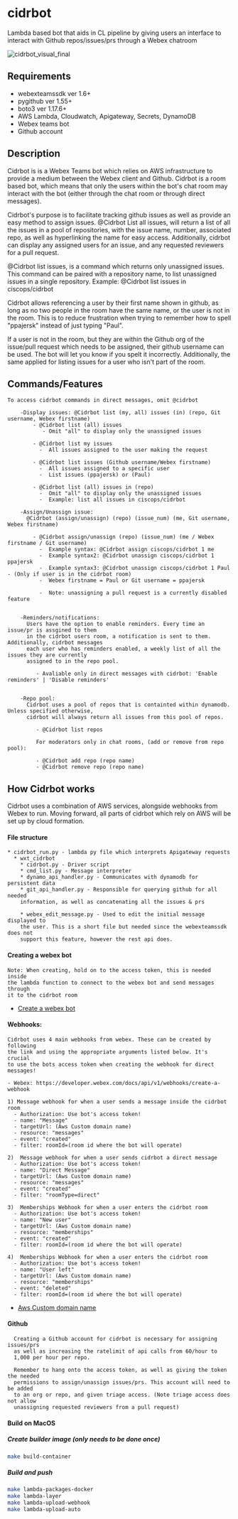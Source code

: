 # cidrbot
Lambda based bot that aids in CL pipeline by giving users an interface to interact with Github repos/issues/prs through a Webex chatroom

![cidrbot_visual_final](/assets/cidrbot_visual_final.png)

## Requirements  
  * webexteamssdk ver 1.6+
  * pygithub ver 1.55+
  * boto3 ver 1.17.6+
  * AWS Lambda, Cloudwatch, Apigateway, Secrets, DynamoDB  
  * Webex teams bot
  * Github account    


## Description

Cidrbot is is a Webex Teams bot which relies on AWS infrastructure to provide a medium
between the Webex client and Github. Cidrbot is a room based bot, which means that only
the users within the bot's chat room may interact with the bot (either through the chat room
or through direct messages).

Cidrbot's purpose is to facilitate tracking github issues as well as provide an easy method
to assign issues. @Cidrbot List all issues, will return a list of all the issues in a pool of
repositories, with the issue name, number, associated repo, as well as hyperlinking the name
for easy access. Additionally, cidrbot can display any assigned users for an issue, and any
requested reviewers for a pull request.

@Cidrbot list issues, is a command which returns only unassigned issues. This command
can be paired with a repository name, to list unassigned issues in a single repository.
Example: @Cidrbot list issues in ciscops/cidrbot

Cidrbot allows referencing a user by their first name shown in github, as long as no two
people in the room have the same name, or the user is not in the room. This is to reduce
frustration when trying to remember how to spell "ppajersk" instead of just typing "Paul".

If a user is not in the room, but they are within the Github org of the issue/pull request
which needs to be assigned, their github username can be used. The bot will let you know
if you spelt it incorrectly. Additionally, the same applied for listing issues for a user
who isn't part of the room.

## Commands/Features
    To access cidrbot commands in direct messages, omit @cidrbot

        -Display issues: @Cidrbot list (my, all) issues (in) (repo, Git username, Webex firstname)
            - @Cidrbot list (all) issues
               - Omit "all" to display only the unassigned issues

            - @Cidrbot list my issues  
              -  All issues assigned to the user making the request

            - @Cidrbot list issues (Github username/Webex firstname)
              -  All issues assigned to a specific user
              -  List issues (ppajersk) or (Paul)

            - @Cidrbot list (all) issues in (repo)
              -  Omit "all" to display only the unassigned issues
              -  Example: list all issues in ciscops/cidrbot

        -Assign/Unassign issue:
          @Cidrbot (assign/unassign) (repo) (issue_num) (me, Git username, Webex firstname)

            - @Cidrbot assign/unassign (repo) (issue_num) (me / Webex firstname / Git username)
              -  Example syntax: @Cidrbot assign ciscops/cidrbot 1 me
              -  Example syntax2: @Cidrbot unassign ciscops/cidrbot 1 ppajersk
              -  Example syntax3: @Cidrbot unassign ciscops/cidrbot 1 Paul - (Only if user is in the cidrbot room)
              -  Webex firstname = Paul or Git username = ppajersk

              -  Note: unassigning a pull request is a currently disabled feature  


        -Reminders/notifications:
          Users have the option to enable reminders. Every time an issue/pr is assgined to them
          in the cidrbot users room, a notification is sent to them. Additionally, cidrbot messages
          each user who has reminders enabled, a weekly list of all the issues they are currently
          assigned to in the repo pool.      

             - Avaliable only in direct messages with cidrbot: 'Enable reminders' | 'Disable reminders'    


        -Repo pool:
          Cidrbot uses a pool of repos that is containted within dynamodb. Unless specified otherwise,
          cidrbot will always return all issues from this pool of repos.

             - @Cidrbot list repos

             For moderators only in chat rooms, (add or remove from repo pool):

             - @Cidrbot add repo (repo name)
             - @Cidrbot remove repo (repo name)


## How Cidrbot works

Cidrbot uses a combination of AWS services, alongside webhooks from Webex to run.
Moving forward, all parts of cidrbot which rely on AWS will be set up by cloud formation.

#### File structure

    * cidrbot_run.py - lambda py file which interprets Apigateway requests
      * wxt_cidrbot
        * cidrbot.py - Driver script
        * cmd_list.py - Message interpreter
        * dynamo_api_handler.py - Communicates with dynamodb for persistent data
        * git_api_handler.py - Responsible for querying github for all needed
        information, as well as concatenating all the issues & prs

        * webex_edit_message.py - Used to edit the initial message displayed to
        the user. This is a short file but needed since the webexteamssdk does not
        support this feature, however the rest api does.

#### Creating a webex bot

    Note: When creating, hold on to the access token, this is needed inside
    the lambda function to connect to the webex bot and send messages through
    it to the cidrbot room

* [Create a webex bot](https://developer.webex.com/docs/bots)


#### Webhooks:

    Cidrbot uses 4 main webhooks from webex. These can be created by following
    the link and using the appropriate arguments listed below. It's crucial
    to use the bots access token when creating the webhook for direct messages!

    - Webex: https://developer.webex.com/docs/api/v1/webhooks/create-a-webhook

    1) Message webhook for when a user sends a message inside the cidrbot room
      - Authorization: Use bot's access token!
      - name: "Message"
      - targetUrl: (Aws Custom domain name)
      - resource: "messages"
      - event: "created"
      - filter: roomId=(room id where the bot will operate)

    2)  Message webhook for when a user sends cidrbot a direct message
      - Authorization: Use bot's access token!
      - name: "Direct Message"
      - targetUrl: (Aws Custom domain name)
      - resource: "messages"
      - event: "created"
      - filter: "roomType=direct"

    3)  Memberships Webhook for when a user enters the cidrbot room
      - Authorization: Use bot's access token!
      - name: "New user"
      - targetUrl: (Aws Custom domain name)
      - resource: "memberships"
      - event: "created"
      - filter: roomId=(room id where the bot will operate)

    4)  Memberships Webhook for when a user enters the cidrbot room
      - Authorization: Use bot's access token!
      - name: "User left"
      - targetUrl: (Aws Custom domain name)
      - resource: "memberships"
      - event: "deleted"
      - filter: roomId=(room id where the bot will operate)    

* [Aws Custom domain name](https://docs.aws.amazon.com/apigateway/latest/developerguide/how-to-custom-domains.html)



#### Github

      Creating a Github account for cidrbot is necessary for assigning issues/prs
      as well as increasing the ratelimit of api calls from 60/hour to
      1,000 per hour per repo.

      Remember to hang onto the access token, as well as giving the token the needed
      permissions to assign/unassign issues/prs. This account will need to be added
      to an org or repo, and given triage access. (Note triage access does not allow
      unassigning requested reviewers from a pull request)


#### Build on MacOS

##### Create builder image (only needs to be done once)
```bash
make build-container
```

##### Build and push
```bash
make lambda-packages-docker
make lambda-layer
make lambda-upload-webhook
make lambda-upload-auto
```
